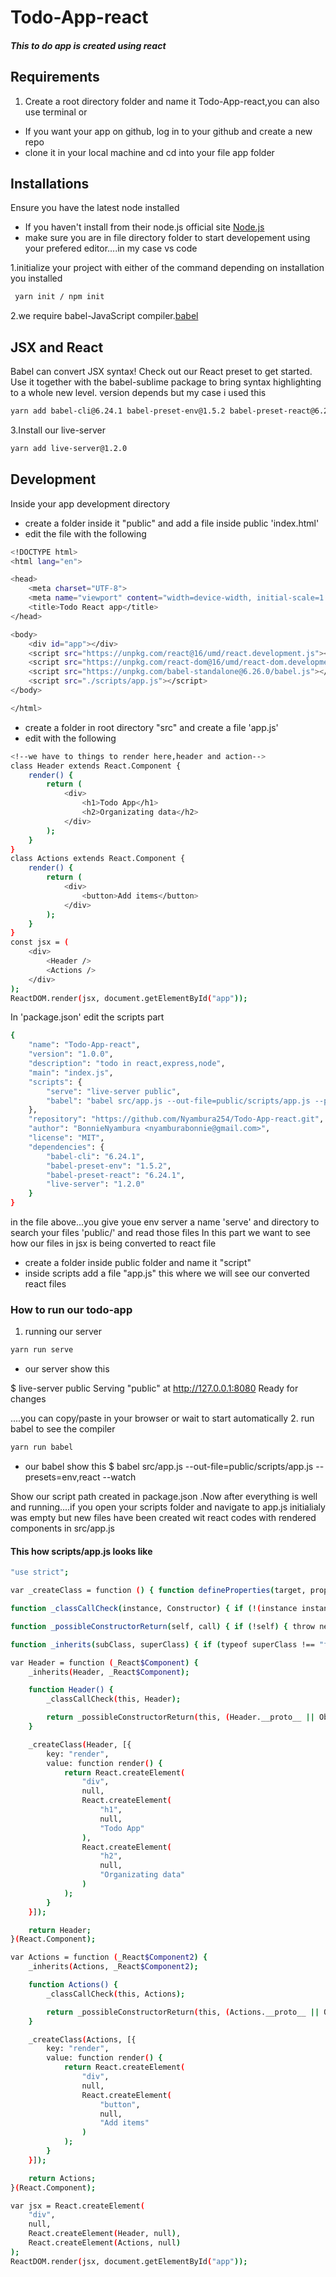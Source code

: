 # Todo-App-react
##### This to do app is created using react 
## Requirements
1. Create a root directory folder and name it Todo-App-react,you can also use terminal
or
- If you want your app on github, log in to your github and create a new repo
- clone it in your local machine and cd into your file app folder

## Installations
Ensure you have the latest node installed 
- If you haven't install from their node.js official site [Node.js](https://nodejs.org/) 
- make sure you are in file directory folder to start developement using your prefered editor....in my case vs code

1.initialize your project with either of the command depending on installation you installed
``` sh
 yarn init / npm init
```
2.we require babel-JavaScript compiler.[babel](https://babeljs.io/)
## JSX and React
Babel can convert JSX syntax! Check out our React preset to get started. Use it together with the babel-sublime package to bring syntax highlighting to a whole new level. version depends but my case i used this
``` sh
yarn add babel-cli@6.24.1 babel-preset-env@1.5.2 babel-preset-react@6.24.1
``` 
3.Install our live-server
``` sh
yarn add live-server@1.2.0
```
## Development
Inside your app development directory
- create a folder inside it "public" and add a file inside public 'index.html'
- edit the file with the following
``` sh
<!DOCTYPE html>
<html lang="en">

<head>
    <meta charset="UTF-8">
    <meta name="viewport" content="width=device-width, initial-scale=1.0">
    <title>Todo React app</title>
</head>

<body>
    <div id="app"></div>
    <script src="https://unpkg.com/react@16/umd/react.development.js"></script>
    <script src="https://unpkg.com/react-dom@16/umd/react-dom.development.js"></script>
    <script src="https://unpkg.com/babel-standalone@6.26.0/babel.js"></script>
    <script src="./scripts/app.js"></script>
</body>

</html>
```
- create a folder in root directory "src" and create a file 'app.js'
- edit with the following
``` sh
<!--we have to things to render here,header and action-->
class Header extends React.Component {
    render() {
        return (
            <div>
                <h1>Todo App</h1>
                <h2>Organizating data</h2>
            </div>
        );
    }
}
class Actions extends React.Component {
    render() {
        return (
            <div>
                <button>Add items</button>
            </div>
        );
    }
}
const jsx = (
    <div>
        <Header />
        <Actions />
    </div>
);
ReactDOM.render(jsx, document.getElementById("app"));
```
In 'package.json' edit the scripts part
``` sh
{
    "name": "Todo-App-react",
    "version": "1.0.0",
    "description": "todo in react,express,node",
    "main": "index.js",
    "scripts": {
        "serve": "live-server public",
        "babel": "babel src/app.js --out-file=public/scripts/app.js --presets=env,react --watch "
    },
    "repository": "https://github.com/Nyambura254/Todo-App-react.git",
    "author": "BonnieNyambura <nyamburabonnie@gmail.com>",
    "license": "MIT",
    "dependencies": {
        "babel-cli": "6.24.1",
        "babel-preset-env": "1.5.2",
        "babel-preset-react": "6.24.1",
        "live-server": "1.2.0"
    }
}
```
in the file above...you give youe env server a name 'serve' and directory to search your files 'public/' and read those files
In this part we want to see how our files in jsx is being converted to react file
- create a folder inside public folder and name it "script"
- inside scripts add a file "app.js" this where we will see our converted react files 
### How to run our todo-app
1. running our server
``` sh
yarn run serve
```
- our server show this

$ live-server public
Serving "public" at http://127.0.0.1:8080
Ready for changes

....you can copy/paste in your browser or wait to start automatically
2. run babel to see the compiler
``` sh
yarn run babel
```
- our babel show this
$ babel src/app.js --out-file=public/scripts/app.js --presets=env,react --watch 

Show our script path created in package.json
.Now after everything is well and running....if you open your scripts folder and navigate to app.js initialialy was empty but new files have been created wit react codes with rendered components in src/app.js
#### This how scripts/app.js looks like
``` sh
"use strict";

var _createClass = function () { function defineProperties(target, props) { for (var i = 0; i < props.length; i++) { var descriptor = props[i]; descriptor.enumerable = descriptor.enumerable || false; descriptor.configurable = true; if ("value" in descriptor) descriptor.writable = true; Object.defineProperty(target, descriptor.key, descriptor); } } return function (Constructor, protoProps, staticProps) { if (protoProps) defineProperties(Constructor.prototype, protoProps); if (staticProps) defineProperties(Constructor, staticProps); return Constructor; }; }();

function _classCallCheck(instance, Constructor) { if (!(instance instanceof Constructor)) { throw new TypeError("Cannot call a class as a function"); } }

function _possibleConstructorReturn(self, call) { if (!self) { throw new ReferenceError("this hasn't been initialised - super() hasn't been called"); } return call && (typeof call === "object" || typeof call === "function") ? call : self; }

function _inherits(subClass, superClass) { if (typeof superClass !== "function" && superClass !== null) { throw new TypeError("Super expression must either be null or a function, not " + typeof superClass); } subClass.prototype = Object.create(superClass && superClass.prototype, { constructor: { value: subClass, enumerable: false, writable: true, configurable: true } }); if (superClass) Object.setPrototypeOf ? Object.setPrototypeOf(subClass, superClass) : subClass.__proto__ = superClass; }

var Header = function (_React$Component) {
    _inherits(Header, _React$Component);

    function Header() {
        _classCallCheck(this, Header);

        return _possibleConstructorReturn(this, (Header.__proto__ || Object.getPrototypeOf(Header)).apply(this, arguments));
    }

    _createClass(Header, [{
        key: "render",
        value: function render() {
            return React.createElement(
                "div",
                null,
                React.createElement(
                    "h1",
                    null,
                    "Todo App"
                ),
                React.createElement(
                    "h2",
                    null,
                    "Organizating data"
                )
            );
        }
    }]);

    return Header;
}(React.Component);

var Actions = function (_React$Component2) {
    _inherits(Actions, _React$Component2);

    function Actions() {
        _classCallCheck(this, Actions);

        return _possibleConstructorReturn(this, (Actions.__proto__ || Object.getPrototypeOf(Actions)).apply(this, arguments));
    }

    _createClass(Actions, [{
        key: "render",
        value: function render() {
            return React.createElement(
                "div",
                null,
                React.createElement(
                    "button",
                    null,
                    "Add items"
                )
            );
        }
    }]);

    return Actions;
}(React.Component);

var jsx = React.createElement(
    "div",
    null,
    React.createElement(Header, null),
    React.createElement(Actions, null)
);
ReactDOM.render(jsx, document.getElementById("app"));
```











